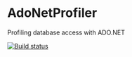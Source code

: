 # AdoNetProfiler
Profiling database access with ADO.NET

[![Build status](https://ci.appveyor.com/api/projects/status/9qtd3fxwft5ucxlj?svg=true)](https://ci.appveyor.com/project/ttakahari/adonetprofiler)